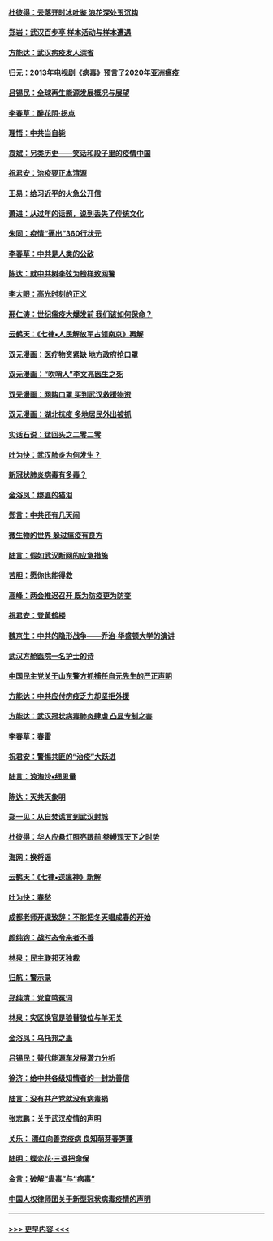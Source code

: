 #### [杜彼得：云落开时冰吐鉴 浪花深处玉沉钩](../pages/nsc993/n11892107.md?t=02250331) 
#### [郑岩：武汉百步亭 样本活动与样本遭遇](../pages/nsc993/n11892310.md?t=02250331) 
#### [方能达：武汉疠疫发人深省](../pages/nsc993/n11891376.md?t=02250331) 
#### [归元：2013年电视剧《病毒》预言了2020年亚洲瘟疫](../pages/nsc993/n11891126.md?t=02250331) 
#### [吕锡民：全球再生能源发展概况与展望](../pages/nsc993/n11890613.md?t=02250331) 
#### [李春草：醉花阴·拐点](../pages/nsc993/n11890567.md?t=02250331) 
#### [理悟：中共当自毙](../pages/nsc993/n11890559.md?t=02250331) 
#### [袁斌：另类历史——笑话和段子里的疫情中国](../pages/nsc993/n11889243.md?t=02250331) 
#### [祝君安：治疫要正本清源](../pages/nsc993/n11889085.md?t=02250331) 
#### [王易：给习近平的火急公开信](../pages/nsc993/n11888225.md?t=02250331) 
#### [萧进：从过年的话题，说到丢失了传统文化](../pages/nsc993/n11887732.md?t=02250331) 
#### [朱同：疫情“逼出”360行状元](../pages/nsc993/n11887678.md?t=02250331) 
#### [李春草：中共是人类的公敌](../pages/nsc993/n11887656.md?t=02250331) 
#### [陈达：就中共树李弦为榜样致网警](../pages/nsc993/n11887625.md?t=02250331) 
#### [李大眼：高光时刻的正义](../pages/nsc993/n11887585.md?t=02250331) 
#### [邢仁涛：世纪瘟疫大爆发前 我们该如何保命？](../pages/nsc993/n11887535.md?t=02250331) 
#### [云鹤天：《七律▪人民解放军占领南京》再解](../pages/nsc993/n11887524.md?t=02250331) 
#### [双元漫画：医疗物资紧缺 地方政府抢口罩](../pages/nsc993/n11884744.md?t=02250331) 
#### [双元漫画：“吹哨人”李文亮医生之死](../pages/nsc993/n11884705.md?t=02250331) 
#### [双元漫画：网购口罩 买到武汉救援物资](../pages/nsc993/n11884670.md?t=02250331) 
#### [双元漫画：湖北抗疫 多地居民外出被抓](../pages/nsc993/n11884643.md?t=02250331) 
#### [实话石说：猛回头之二零二零](../pages/nsc993/n11883968.md?t=02250331) 
#### [吐为快：武汉肺炎为何发生？](../pages/nsc993/n11882180.md?t=02250331) 
#### [新冠状肺炎病毒有多毒？](../pages/nsc993/n11881790.md?t=02250331) 
#### [金浴凤：绑匪的猫泪](../pages/nsc993/n11880664.md?t=02250331) 
#### [郑言：中共还有几天闹](../pages/nsc993/n11880645.md?t=02250331) 
#### [微生物的世界 躲过瘟疫有良方](../pages/nsc993/n11880492.md?t=02250331) 
#### [陆言：假如武汉断网的应急措施](../pages/nsc993/n11880619.md?t=02250331) 
#### [苦胆：愿你也能得救](../pages/nsc993/n11880601.md?t=02250331) 
#### [高峰：两会推迟召开  既为防疫更为防变](../pages/nsc993/n11879977.md?t=02250331) 
#### [祝君安：登黄鹤楼](../pages/nsc993/n11880583.md?t=02250331) 
#### [魏京生：中共的隐形战争——乔治‧华盛顿大学的演讲](../pages/nsc993/n11879765.md?t=02250331) 
#### [武汉方舱医院一名护士的诗](../pages/nsc993/n11878480.md?t=02250331) 
#### [中国民主党关于山东警方抓捕任自元先生的严正声明](../pages/nsc993/n11877506.md?t=02250331) 
#### [方能达：中共应付疠疫乏力却坚拒外援](../pages/nsc993/n11877497.md?t=02250331) 
#### [方能达：武汉冠状病毒肺炎肆虐 凸显专制之害](../pages/nsc993/n11877475.md?t=02250331) 
#### [李春草：春雷](../pages/nsc993/n11876287.md?t=02250331) 
#### [祝君安：警惕共匪的“治疫”大跃进](../pages/nsc993/n11876084.md?t=02250331) 
#### [陆言：浪淘沙•细思量](../pages/nsc993/n11876071.md?t=02250331) 
#### [陈达：灭共天象明](../pages/nsc993/n11876063.md?t=02250331) 
#### [郑一见：从自焚谎言到武汉封城](../pages/nsc993/n11875621.md?t=02250331) 
#### [杜彼得：华人应悬灯照亮跟前 卷幔观天下之时势](../pages/nsc993/n11874822.md?t=02250331) 
#### [海网：换将谣](../pages/nsc993/n11873712.md?t=02250331) 
#### [云鹤天：《七律▪送瘟神》新解](../pages/nsc993/n11873598.md?t=02250331) 
#### [吐为快：春愁](../pages/nsc993/n11872801.md?t=02250331) 
#### [成都老师开课致辞：不能把冬天唱成春的开始](../pages/nsc993/n11872653.md?t=02250331) 
#### [颜纯钩：战时态令来者不善](../pages/nsc993/n11872011.md?t=02250331) 
#### [林泉：民主联邦灭独裁](../pages/nsc993/n11870998.md?t=02250331) 
#### [归航：警示录](../pages/nsc993/n11870963.md?t=02250331) 
#### [郑纯清：党官鸣冤词](../pages/nsc993/n11870938.md?t=02250331) 
#### [林泉：灾区换官是狼替狼位与羊无关](../pages/nsc993/n11870896.md?t=02250331) 
#### [金浴凤：乌托邦之蛊](../pages/nsc993/n11870879.md?t=02250331) 
#### [吕锡民：替代能源车发展潜力分析](../pages/nsc993/n11870656.md?t=02250331) 
#### [徐济：给中共各级知情者的一封劝善信](../pages/nsc993/n11868561.md?t=02250331) 
#### [陆言：没有共产党就没有病毒祸](../pages/nsc993/n11868232.md?t=02250331) 
#### [张志鹏：关于武汉疫情的声明](../pages/nsc993/n11867182.md?t=02250331) 
#### [关乐： 漂红向善克疫病 良知萌芽春笋蓬](../pages/nsc993/n11865710.md?t=02250331) 
#### [陆明：蝶恋花‧三退把命保](../pages/nsc993/n11865673.md?t=02250331) 
#### [金言：破解“蛊毒”与“病毒”](../pages/nsc993/n11864103.md?t=02250331) 
#### [中国人权律师团关于新型冠状病毒疫情的声明](../pages/nsc993/n11864249.md?t=02250331) 

----
#### [ >>> 更早内容 <<< ](../indexes/nsc993-earlier.md)
